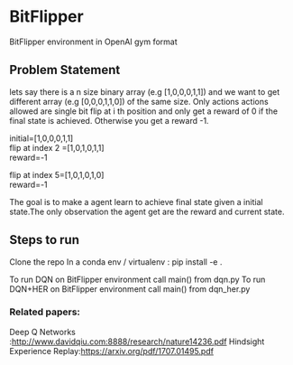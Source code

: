# BitFlipper
BitFlipper environment in OpenAI gym format


## Problem Statement
lets say there is a n size binary array (e.g [1,0,0,0,1,1]) and we want to get different array (e.g [0,0,0,1,1,0]) of the same size. Only actions actions allowed are single bit flip at i th position and only get a reward of 0 if the final state is achieved. Otherwise you get a reward -1.

initial=[1,0,0,0,1,1]<br>
 flip at index 2 =[1,0,1,0,1,1]<br>
reward=-1

 flip at index 5=[1,0,1,0,1,0]<br>
 reward=-1 
 
 The goal is to make a agent learn to achieve final state given a initial state.The only observation the agent get are the reward and current state.
 
## Steps to run
Clone the repo
In a conda env / virtualenv : pip install -e .

To run DQN on BitFlipper environment call main() from dqn.py
To run DQN+HER  on BitFlipper environment call main() from dqn_her.py

### Related papers:
Deep Q Networks :http://www.davidqiu.com:8888/research/nature14236.pdf 
Hindsight Experience Replay:https://arxiv.org/pdf/1707.01495.pdf
